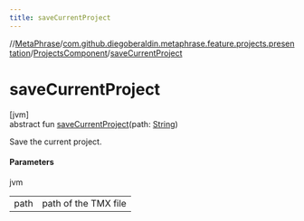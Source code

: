 ```yaml
---
title: saveCurrentProject
---
```

//[MetaPhrase](../../../index.html)/[com.github.diegoberaldin.metaphrase.feature.projects.presentation](../index.html)/[ProjectsComponent](index.html)/[saveCurrentProject](save-current-project.html)



# saveCurrentProject



[jvm]\
abstract fun [saveCurrentProject](save-current-project.html)(path: [String](https://kotlinlang.org/api/latest/jvm/stdlib/kotlin/-string/index.html))



Save the current project.



#### Parameters


jvm

| | |
|---|---|
| path | path of the TMX file |




